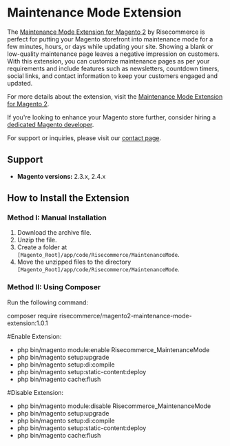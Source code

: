 # Maintenance Mode Extension  

The [Maintenance Mode Extension for Magento 2](https://risecommerce.com/store/magento2-maintenance-mode.html) by Risecommerce is perfect for putting your Magento storefront into maintenance mode for a few minutes, hours, or days while updating your site. Showing a blank or low-quality maintenance page leaves a negative impression on customers. With this extension, you can customize maintenance pages as per your requirements and include features such as newsletters, countdown timers, social links, and contact information to keep your customers engaged and updated.  

For more details about the extension, visit the [Maintenance Mode Extension for Magento 2](https://risecommerce.com/store/magento2-maintenance-mode.html).

If you're looking to enhance your Magento store further, consider hiring a [dedicated Magento developer](https://risecommerce.com/hire-dedicated-magento-developer.html).

For support or inquiries, please visit our [contact page](https://risecommerce.com/contact).

## Support  
- **Magento versions:** 2.3.x, 2.4.x  

## How to Install the Extension  

### Method I: Manual Installation  

1. Download the archive file.  
2. Unzip the file.  
3. Create a folder at `[Magento_Root]/app/code/Risecommerce/MaintenanceMode`.  
4. Move the unzipped files to the directory `[Magento_Root]/app/code/Risecommerce/MaintenanceMode`.  

### Method II: Using Composer  

Run the following command:  

composer require risecommerce/magento2-maintenance-mode-extension:1.0.1

#Enable Extension:
- php bin/magento module:enable Risecommerce_MaintenanceMode
- php bin/magento setup:upgrade
- php bin/magento setup:di:compile
- php bin/magento setup:static-content:deploy
- php bin/magento cache:flush

#Disable Extension:
- php bin/magento module:disable Risecommerce_MaintenanceMode
- php bin/magento setup:upgrade
- php bin/magento setup:di:compile
- php bin/magento setup:static-content:deploy
- php bin/magento cache:flush
